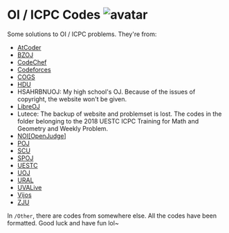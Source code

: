 # OI / ICPC Codes ![avatar](https://www.gravatar.com/avatar/db46c601e36b86f9f275e9349e798149?s=100&d=mm&r=g)

Some solutions to OI / ICPC problems. They're from:

- [AtCoder](https://atcoder.jp/)
- [BZOJ](https://darkbzoj.tk/)
- [CodeChef](https://www.codechef.com/)
- [Codeforces](https://codeforces.com/)
- [COGS](http://cogs.pro:8081/cogs/)
- [HDU](http://acm.hdu.edu.cn/)
- HSAHRBNUOJ: My high school's OJ. Because of the issues of copyright, the website won't be given.
- [LibreOJ](https://loj.ac/)
- Lutece: The backup of website and problemset is lost. The codes in the folder belonging to the 2018 UESTC ICPC Training for Math and Geometry and Weekly Problem.
- [NOI[OpenJudge]](http://noi.openjudge.cn/)
- [POJ](http://poj.org/)
- [SCU](http://acm.scu.edu.cn/soj/)
- [SPOJ](https://www.spoj.com/)
- [UESTC](https://acm.uestc.edu.cn/home)
- [UOJ](https://uoj.ac/)
- [URAL](https://acm.timus.ru/)
- [UVALive](https://icpcarchive.ecs.baylor.edu/index.php)
- [Vijos](https://vijos.org/)
- [ZJU](http://acm.zju.edu.cn/onlinejudge/)

In `/Other`, there are codes from somewhere else. All the codes have been formatted. Good luck and have fun lol~
